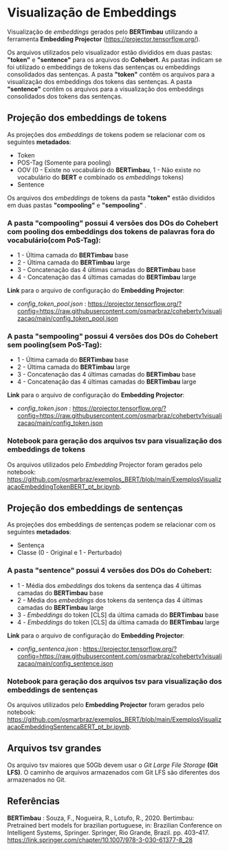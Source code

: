 # Visualização de Embeddings

Visualização de *embeddings* gerados pelo **BERTimbau** utilizando a ferramenta **Embedding Projector** (https://projector.tensorflow.org/).

Os arquivos utilizados pelo visualizador estão divididos em duas pastas: **"token"** e **"sentence"** para os arquivos do **Cohebert**. As pastas indicam se foi utilizado o embeddings de tokens das sentenças ou embeddings consolidados das sentenças. 
A pasta **"token"** contêm os arquivos para a visualização dos embeddings dos tokens das sentenças.
A pasta **"sentence"** contêm os arquivos para a visualização dos embeddings consolidados dos tokens das sentenças.

## Projeção dos embeddings de tokens

As projeções dos *embeddings* de tokens podem se relacionar com os seguintes **metadados**:
- Token
- POS-Tag (Somente para pooling)
- OOV (0 - Existe no vocabulário do **BERTimbau**, 1 - Não existe no vocabulário do **BERT** e combinado os *embeddings* tokens)
- Sentence

Os arquivos dos *embeddings* de tokens da pasta **"token"** estão divididos em duas pastas **"compooling"** e **"sempooling"** .

### A pasta **"compooling"** possui 4 versões dos DOs do Cohebert com pooling dos embeddings dos tokens de palavras fora do vocabulário(com PoS-Tag):
- 1 - Última camada do **BERTimbau** base
- 2 - Última camada do **BERTimbau** large
- 3 - Concatenação das 4 últimas camadas do **BERTimbau** base
- 4 - Concatenação das 4 últimas camadas do **BERTimbau** large

**Link** para o arquivo de configuração do **Embedding Projector**:
- *config_token_pool.json* : https://projector.tensorflow.org/?config=https://raw.githubusercontent.com/osmarbraz/cohebertv1visualizacao/main/config_token_pool.json

### A pasta **"sempooling"** possui 4 versões dos DOs do Cohebert sem pooling(sem PoS-Tag):
- 1 - Última camada do **BERTimbau** base
- 2 - Última camada do **BERTimbau** large
- 3 - Concatenação das 4 últimas camadas do **BERTimbau** base
- 4 - Concatenação das 4 últimas camadas do **BERTimbau** large

**Link** para o arquivo de configuração do **Embedding Projector**:
- *config_token.json* : https://projector.tensorflow.org/?config=https://raw.githubusercontent.com/osmarbraz/cohebertv1visualizacao/main/config_token.json

### Notebook para geração dos arquivos tsv para visualização dos embeddings de tokens
 
Os arquivos utilizados pelo *Embedding* Projector foram gerados pelo notebook: https://github.com/osmarbraz/exemplos_BERT/blob/main/ExemplosVisualizacaoEmbeddingTokenBERT_pt_br.ipynb.

## Projeção dos embeddings de sentenças

As projeções dos embeddings de sentenças podem se relacionar com os seguintes **metadados**:
- Sentença
- Classe (0 - Original e 1 - Perturbado)

### A pasta **"sentence"** possui 4 versões dos DOs do Cohebert:
- 1 - Média dos *embeddings* dos tokens da sentença das 4 últimas camadas do **BERTimbau** base
- 2 - Média dos *embeddings* dos tokens da sentença das 4 últimas camadas do **BERTimbau** large
- 3 - *Embeddings* do token [CLS] da última camada do **BERTimbau** base
- 4 - *Embeddings* do token [CLS] da última camada do **BERTimbau** large

**Link** para o arquivo de configuração do **Embedding Projector**:
- *config_sentenca.json* : https://projector.tensorflow.org/?config=https://raw.githubusercontent.com/osmarbraz/cohebertv1visualizacao/main/config_sentence.json

### Notebook para geração dos arquivos tsv para visualização dos embeddings de sentenças
 
Os arquivos utilizados pelo **Embedding Projector** foram gerados pelo notebook: https://github.com/osmarbraz/exemplos_BERT/blob/main/ExemplosVisualizacaoEmbeddingSentencaBERT_pt_br.ipynb.

## Arquivos tsv grandes
Os arquivo tsv maiores que 50Gb devem usar o *Git Large File Storage* **(Git LFS)**. O caminho de arquivos armazenados com Git LFS são diferentes dos armazenados no Git.

## Referências

**BERTimbau** : Souza, F., Nogueira, R., Lotufo, R., 2020. Bertimbau: Pretrained bert models for brazilian portuguese, in: Brazilian Conference on Intelligent Systems, Springer. Springer, Rio Grande, Brazil. pp. 403–417. https://link.springer.com/chapter/10.1007/978-3-030-61377-8_28